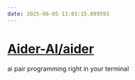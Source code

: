 ```yaml
---
date: 2025-08-05 13:03:15.099593
---
```


# [Aider-AI/aider](https://github.com/Aider-AI/aider)

ai pair programming right in your terminal